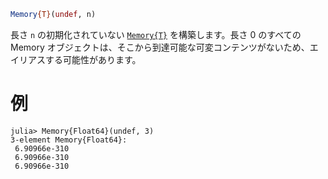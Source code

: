 ```julia
Memory{T}(undef, n)
```

長さ `n` の初期化されていない [`Memory{T}`](@ref) を構築します。長さ 0 のすべての Memory オブジェクトは、そこから到達可能な可変コンテンツがないため、エイリアスする可能性があります。

# 例

```julia-repl
julia> Memory{Float64}(undef, 3)
3-element Memory{Float64}:
 6.90966e-310
 6.90966e-310
 6.90966e-310
```
